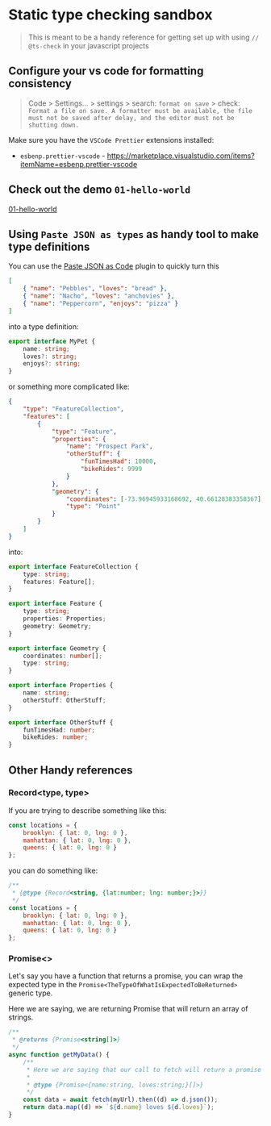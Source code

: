 # Static type checking sandbox

> This is meant to be a handy reference for getting set up with using `// @ts-check` in your javascript projects

## Configure your vs code for formatting consistency

> Code > Settings... > settings > search: `format on save` > check: `Format a file on save. A formatter must be available, the file must not be saved after delay, and the editor must not be shutting down.`

Make sure you have the `VSCode Prettier` extensions installed:

- `esbenp.prettier-vscode` - https://marketplace.visualstudio.com/items?itemName=esbenp.prettier-vscode

## Check out the demo `01-hello-world`

[01-hello-world](/01-hello-world/)

## Using `Paste JSON as types` as handy tool to make type definitions

You can use the [Paste JSON as Code](https://marketplace.visualstudio.com/items?itemName=quicktype.quicktype) plugin to quickly turn this

```json
[
	{ "name": "Pebbles", "loves": "bread" },
	{ "name": "Nacho", "loves": "anchovies" },
	{ "name": "Peppercorn", "enjoys": "pizza" }
]
```

into a type definition:

```ts
export interface MyPet {
	name: string;
	loves?: string;
	enjoys?: string;
}
```

or something more complicated like:

```json
{
	"type": "FeatureCollection",
	"features": [
		{
			"type": "Feature",
			"properties": {
				"name": "Prospect Park",
				"otherStuff": {
					"funTimesHad": 10000,
					"bikeRides": 9999
				}
			},
			"geometry": {
				"coordinates": [-73.96945933168692, 40.66128383358367],
				"type": "Point"
			}
		}
	]
}
```

into:

```ts
export interface FeatureCollection {
	type: string;
	features: Feature[];
}

export interface Feature {
	type: string;
	properties: Properties;
	geometry: Geometry;
}

export interface Geometry {
	coordinates: number[];
	type: string;
}

export interface Properties {
	name: string;
	otherStuff: OtherStuff;
}

export interface OtherStuff {
	funTimesHad: number;
	bikeRides: number;
}
```

## Other Handy references

### Record<type, type>

If you are trying to describe something like this:

```js
const locations = {
	brooklyn: { lat: 0, lng: 0 },
	manhattan: { lat: 0, lng: 0 },
	queens: { lat: 0, lng: 0 }
};
```

you can do something like:

```js
/**
 * {@type {Record<string, {lat:number; lng: number;}>}}
 */
const locations = {
	brooklyn: { lat: 0, lng: 0 },
	manhattan: { lat: 0, lng: 0 },
	queens: { lat: 0, lng: 0 }
};
```

### Promise<>

Let's say you have a function that returns a promise, you can wrap the expected type in the `Promise<TheTypeOfWhatIsExpectedToBeReturned>` generic type.

Here we are saying, we are returning Promise that will return an array of strings.

```js
/**
 * @returns {Promise<string[]>}
 */
async function getMyData() {
	/**
	 * Here we are saying that our call to fetch will return a promise of an array of objects with {name, loves} as properties
	 *
	 * @type {Promise<{name:string, loves:string;}[]>}
	 */
	const data = await fetch(myUrl).then((d) => d.json());
	return data.map((d) => `${d.name} loves ${d.loves}`);
}
```
